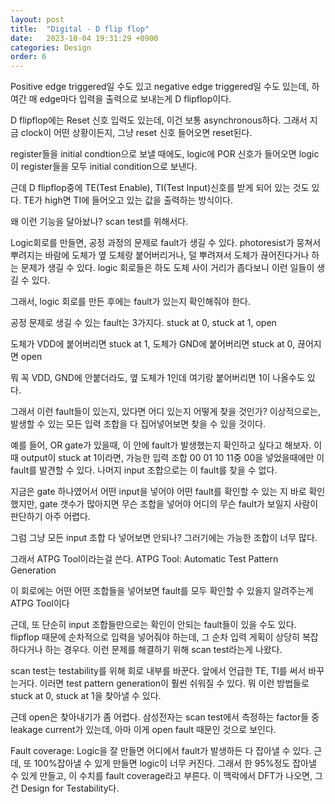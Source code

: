 ```yaml
---
layout: post
title:  "Digital - D flip flop"
date:   2023-10-04 19:31:29 +0900
categories: Design
order: 6
---
```



Positive edge triggered일 수도 있고 negative edge triggered일 수도 있는데,
하여간 매 edge마다 입력을 출력으로 보내는게 D flipflop이다.

D flipflop에는 Reset 신호 입력도 있는데, 이건 보통 asynchronous하다.
그래서 지금 clock이 어떤 상황이든지, 그냥 reset 신호 들어오면 reset된다.

register들을 initial condtion으로 보낼 때에도,
logic에 POR 신호가 들어오면 logic이 register들을 모두 initial condition으로 보낸다.

근데 D flipflop중에 TE(Test Enable), TI(Test Input)신호를 받게 되어 있는 것도 있다.
TE가 high면 TI에 들어오고 있는 값을 출력하는 방식이다.

왜 이런 기능을 달아놨나? scan test를 위해서다.

Logic회로를 만들면, 공정 과정의 문제로 fault가 생길 수 있다.
photoresist가 뭉쳐서 뿌려지는 바람에 도체가 옆 도체랑 붙어버리거나,
덜 뿌려져서 도체가 끊어진다거나 하는 문제가 생길 수 있다.
logic 회로들은 하도 도체 사이 거리가 좁다보니 이런 일들이 생길 수 있다.

그래서, logic 회로를 만든 후에는 fault가 있는지 확인해줘야 한다.

공정 문제로 생길 수 있는 fault는 3가지다.
stuck at 0, stuck at 1, open

도체가 VDD에 붙어버리면 stuck at 1,
도체가 GND에 붙어버리면 stuck at 0,
끊어지면 open

뭐 꼭 VDD, GND에 안붙더라도, 옆 도체가 1인데 여기랑 붙어버리면 1이 나올수도 있다.

그래서 이런 fault들이 있는지, 있다면 어디 있는지 어떻게 찾을 것인가?
이상적으로는, 발생할 수 있는 모든 입력 조합을 다 집어넣어보면 찾을 수 있을 것이다.

예를 들어, OR gate가 있을때, 이 안에 fault가 발생했는지 확인하고 싶다고 해보자.
이때 output이 stuck at 1이라면, 가능한 입력 조합 00 01 10 11중 00을 넣었을때에만 이 fault를 발견할 수 있다.
나머지 input 조합으로는 이 fault를 찾을 수 없다.

지금은 gate 하나였어서 어떤 input을 넣어야 어떤 fault를 확인할 수 있는 지 바로 확인했지만,
gate 갯수가 많아지면 무슨 조합을 넣어야 어디의 무슨 fault가 보일지 사람이 판단하기 아주 어렵다.

그럼 그냥 모든 input 조합 다 넣어보면 안되나? 그러기에는 가능한 조합이 너무 많다.

그래서 ATPG Tool이라는걸 쓴다.
ATPG Tool: Automatic Test Pattern Generation

이 회로에는 어떤 어떤 조합들을 넣어보면 fault를 모두 확인할 수 있을지 알려주는게 ATPG Tool이다

근데, 또 단순히 input 조합들만으로는 확인이 안되는 fault들이 있을 수도 있다.
flipflop 때문에 순차적으로 입력을 넣어줘야 하는데, 그 순차 입력 게획이 상당히 복잡하다거나 하는 경우다.
이런 문제를 해결하기 위해 scan test라는게 나왔다.

scan test는 testability를 위해 회로 내부를 바꾼다.
앞에서 언급한 TE, TI를 써서 바꾸는거다.
이러면 test pattern generation이 훨씬 쉬워질 수 있다.
뭐 이런 방법들로 stuck at 0, stuck at 1을 찾아낼 수 있다.

근데 open은 찾아내기가 좀 어렵다.
삼성전자는 scan test에서 측정하는 factor들 중 leakage current가 있는데,
아마 이게 open fault 때문인 것으로 보인다.

Fault coverage:
Logic을 잘 만들면 어디에서 fault가 발생하든 다 잡아낼 수 있다.
근데, 또 100%잡아낼 수 있게 만들면 logic이 너무 커진다.
그래서 한 95%정도 잡아낼 수 있게 만들고, 이 수치를 fault coverage라고 부른다.
이 맥락에서 DFT가 나오면, 그건 Design for Testability다.

